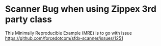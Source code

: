 # Scanner Bug when using Zippex 3rd party class

This Minimally Reproducible Example (MRE) is to go with issue https://github.com/forcedotcom/sfdx-scanner/issues/1251